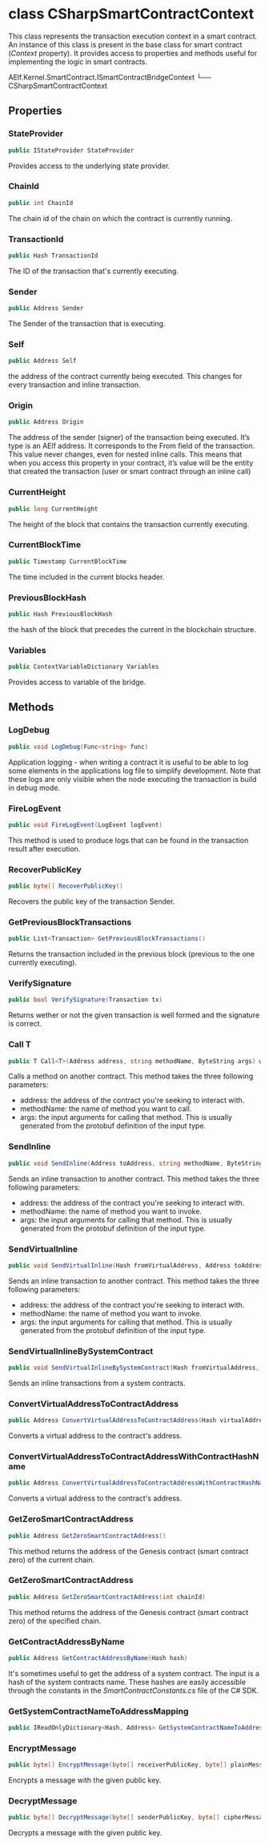 # class CSharpSmartContractContext

This class represents the transaction execution context in a smart contract. An instance of this class is present in the base class for smart contract (*Context* property). It provides access to properties and methods useful for implementing the logic in smart contracts. 


AElf.Kernel.SmartContract.ISmartContractBridgeContext
    └── CSharpSmartContractContext

## Properties

### StateProvider

```csharp
public IStateProvider StateProvider
```

Provides access to the underlying state provider.

### ChainId

```csharp
public int ChainId
```

The chain id of the chain on which the contract is currently running.

### TransactionId

```csharp
public Hash TransactionId
```

The ID of the transaction that's currently executing.

### Sender

```csharp
public Address Sender
```

The Sender of the transaction that is executing. 

### Self

```csharp
public Address Self
```

the address of the contract currently being executed. This changes for every transaction and inline transaction.

### Origin

```csharp
public Address Origin
```

The address of the sender (signer) of the transaction being executed. It’s type is an AElf address. It corresponds to the From field of the transaction. This value never changes, even for nested inline calls. This means that when you access this property in your contract, it’s value will be the entity that created the transaction (user or smart contract through an inline call) 

### CurrentHeight

```csharp
public long CurrentHeight
```

The height of the block that contains the transaction currently executing.

### CurrentBlockTime

```csharp
public Timestamp CurrentBlockTime
```

The time included in the current blocks header.

### PreviousBlockHash

```csharp
public Hash PreviousBlockHash
```

the hash of the block that precedes the current in the blockchain structure.

### Variables

```csharp
public ContextVariableDictionary Variables
```

Provides access to variable of the bridge.

## Methods

### LogDebug

```csharp
public void LogDebug(Func<string> func)
```

Application logging - when writing a contract it is useful to be able to log some elements in the applications log file to simplify development. Note that these logs are only visible when the node executing the transaction is build in debug mode.

### FireLogEvent

```csharp
public void FireLogEvent(LogEvent logEvent)
```

This method is used to produce logs that can be found in the transaction result after execution.

### RecoverPublicKey

```csharp
public byte[] RecoverPublicKey()
```

Recovers the public key of the transaction Sender.

### GetPreviousBlockTransactions

```csharp
public List<Transaction> GetPreviousBlockTransactions()
```

Returns the transaction included in the previous block (previous to the one currently executing).

### VerifySignature

```csharp
public bool VerifySignature(Transaction tx)
```

Returns wether or not the given transaction is well formed and the signature is correct.

### Call T

```csharp
public T Call<T>(Address address, string methodName, ByteString args) where T : IMessage<T>, new()
```

Calls a method on another contract. This method takes the three following parameters:
- address: the address of the contract you're seeking to interact with.
- methodName: the name of method you want to call.
- args: the input arguments for calling that method. This is usually generated from the protobuf definition of the input type.

### SendInline

```csharp
public void SendInline(Address toAddress, string methodName, ByteString args)
```

Sends an inline transaction to another contract. This method takes the three following parameters:
- address: the address of the contract you're seeking to interact with.
- methodName: the name of method you want to invoke.
- args: the input arguments for calling that method. This is usually generated from the protobuf definition of the input type.

### SendVirtualInline

```csharp
public void SendVirtualInline(Hash fromVirtualAddress, Address toAddress, string methodName, ByteString args)
```

Sends an inline transaction to another contract. This method takes the three following parameters:
- address: the address of the contract you're seeking to interact with.
- methodName: the name of method you want to invoke.
- args: the input arguments for calling that method. This is usually generated from the protobuf definition of the input type.

### SendVirtualInlineBySystemContract

```csharp
public void SendVirtualInlineBySystemContract(Hash fromVirtualAddress, Address toAddress, string methodName, ByteString args)
```

Sends an inline transactions from a system contracts.

### ConvertVirtualAddressToContractAddress

```csharp
public Address ConvertVirtualAddressToContractAddress(Hash virtualAddress)
```

Converts a virtual address to the contract's address.

### ConvertVirtualAddressToContractAddressWithContractHashName

```csharp
public Address ConvertVirtualAddressToContractAddressWithContractHashName(Hash virtualAddress)
```

Converts a virtual address to the contract's address.

### GetZeroSmartContractAddress

```csharp
public Address GetZeroSmartContractAddress()
```

This method returns the address of the Genesis contract (smart contract zero) of the current chain.

### GetZeroSmartContractAddress

```csharp
public Address GetZeroSmartContractAddress(int chainId)
```

This method returns the address of the Genesis contract (smart contract zero) of the specified chain.

### GetContractAddressByName

```csharp
public Address GetContractAddressByName(Hash hash)
```

It's sometimes useful to get the address of a system contract. The input is a hash of the system contracts name. These hashes are easily accessible through the constants in the  *SmartContractConstants.cs* file of the C# SDK.

### GetSystemContractNameToAddressMapping

```csharp
public IReadOnlyDictionary<Hash, Address> GetSystemContractNameToAddressMapping()
```

### EncryptMessage

```csharp
public byte[] EncryptMessage(byte[] receiverPublicKey, byte[] plainMessage)
```

Encrypts a message with the given public key.

### DecryptMessage

```csharp
public byte[] DecryptMessage(byte[] senderPublicKey, byte[] cipherMessage)
```

Decrypts a message with the given public key.

